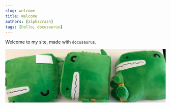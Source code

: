```yaml
---
slug: welcome
title: Welcome
authors: [alphacrash]
tags: [hello, docusaurus]
---
```


Welcome to my site, made with `docusaurus`.

![Docusaurus Plushie](./docusaurus-plushie-banner.jpeg)
